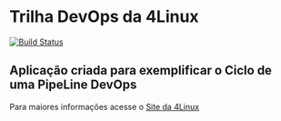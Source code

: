 # Trilha DevOps da 4Linux

<!-- Altere a Flag abaixo com sua URL do Travis -->

[![Build Status](https://travis-ci.com/rodrigoalvcosta/DevOpsLab-HelloWorld.svg?branch=master)](https://travis-ci.com/rodrigoalvcosta/DevOpsLab-HelloWorld)

## Aplicação criada para exemplificar o Ciclo de uma PipeLine DevOps

Para maiores informações acesse o [Site da 4Linux](https://www.4linux.com.br/cursos/devops)
